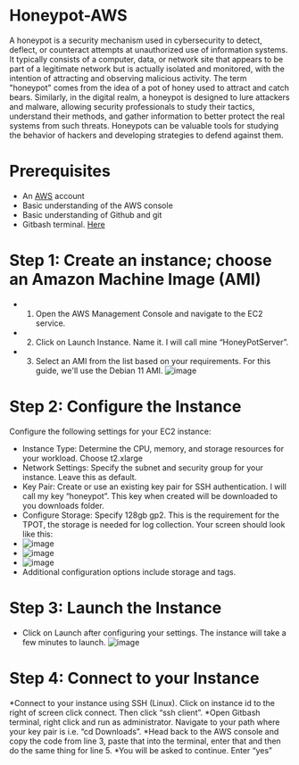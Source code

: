 # Honeypot-AWS

A honeypot is a security mechanism used in cybersecurity to detect, deflect, or counteract attempts at unauthorized use of information systems. It typically consists of a computer, data, or network site that appears to be part of a legitimate network but is actually isolated and monitored, with the intention of attracting and observing malicious activity. The term "honeypot" comes from the idea of a pot of honey used to attract and catch bears. Similarly, in the digital realm, a honeypot is designed to lure attackers and malware, allowing security professionals to study their tactics, understand their methods, and gather information to better protect the real systems from such threats. Honeypots can be valuable tools for studying the behavior of hackers and developing strategies to defend against them.

# Prerequisites
* An [AWS](https://aws.amazon.com/)  account
* Basic understanding of the AWS console
* Basic understanding of Github and git
* Gitbash terminal.  [Here](https://gitforwindows.org/) 

# Step 1: Create an instance; choose an Amazon Machine Image (AMI)
* 1. Open the AWS Management Console and navigate to the EC2 service.
* 2. Click on Launch Instance. Name it. I will call mine “HoneyPotServer”.
* 3. Select an AMI from the list based on your requirements. For this guide, we'll use the Debian 11 AMI.
![image](https://github.com/rogerbarrow/Honeypot-AWS/assets/46138186/147f7bc8-d950-4e7f-a6e1-da6115764bbb)

# Step 2: Configure the Instance
Configure the following settings for your EC2 instance:

* Instance Type: Determine the CPU, memory, and storage resources for your workload. Choose t2.xlarge
* Network Settings: Specify the subnet and security group for your instance. Leave this as default.
* Key Pair: Create or use an existing key pair for SSH authentication. I will call my key “honeypot”. This key when created will be downloaded to you downloads folder.
* Configure Storage: Specify 128gb gp2. This is the requirement for the TPOT, the storage is needed for log collection. Your screen should look like this:
* ![image](https://github.com/rogerbarrow/Honeypot-AWS/assets/46138186/00ec51b3-f178-44ee-a926-8185c9699337)
* ![image](https://github.com/rogerbarrow/Honeypot-AWS/assets/46138186/b6ef4bd6-6a23-4c98-af45-b49d0843a073)
* ![image](https://github.com/rogerbarrow/Honeypot-AWS/assets/46138186/157c3062-e932-4195-a969-23a63e9cf972)
* Additional configuration options include storage and tags.

# Step 3: Launch the Instance
* Click on Launch after configuring your settings. The instance will take a few minutes to launch.
![image](https://github.com/rogerbarrow/Honeypot-AWS/assets/46138186/7f1a6489-b132-4da3-9ca7-78a4c232722d)

# Step 4: Connect to your Instance
*Connect to your instance using SSH (Linux). Click on instance id to the right of screen click connect. Then click “ssh client”.
*Open Gitbash terminal, right click and run as administrator. Navigate to your path where your key pair is i.e. “cd Downloads”.
*Head back to the AWS console and copy the code from line 3, paste that into the terminal, enter that and then do the same thing for line 5.
*You will be asked to continue. Enter “yes”


